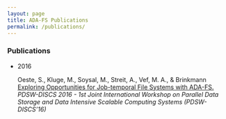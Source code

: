 ```yaml
---
layout: page
title: ADA-FS Publications
permalink: /publications/
---
```


### Publications

* 2016
	<p>Oeste, S., Kluge, M., Soysal, M., Streit, A., Vef, M. A., & Brinkmann
		<a href="http://www.pdsw.org/pdsw-discs16/wips/oeste-wip-pdsw-discs16.pdf">
			Exploring Opportunities for Job-temporal File Systems with ADA-FS.
		</a>
	<em>
		PDSW-DISCS 2016 - 1st Joint International Workshop on Parallel Data Storage and Data Intensive Scalable Computing Systems (PDSW-DISCS’16)
	</em>
	</p>
